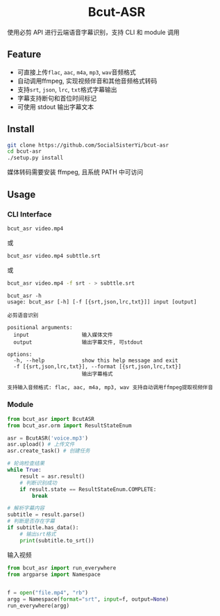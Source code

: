 <h1 align="center">Bcut-ASR</h1>

使用必剪 API 进行云端语音字幕识别，支持 CLI 和 module 调用

## Feature

- 可直接上传`flac`, `aac`, `m4a`, `mp3`, `wav`音频格式
- 自动调用ffmpeg, 实现视频伴音和其他音频格式转码
- 支持`srt`, `json`, `lrc`, `txt`格式字幕输出
- 字幕支持断句和首位时间标记
- 可使用 stdout 输出字幕文本

## Install

```bash
git clone https://github.com/SocialSisterYi/bcut-asr
cd bcut-asr
./setup.py install
```

媒体转码需要安装 ffmpeg, 且系统 PATH 中可访问

## Usage

### CLI Interface

```bash
bcut_asr video.mp4
```

或

```bash
bcut_asr video.mp4 subttle.srt
```

或

```bash
bcut_asr video.mp4 -f srt - > subttle.srt
```

```
bcut_asr -h                
usage: bcut_asr [-h] [-f [{srt,json,lrc,txt}]] input [output]

必剪语音识别

positional arguments:
  input                 输入媒体文件
  output                输出字幕文件, 可stdout

options:
  -h, --help            show this help message and exit
  -f [{srt,json,lrc,txt}], --format [{srt,json,lrc,txt}]
                        输出字幕格式

支持输入音频格式: flac, aac, m4a, mp3, wav 支持自动调用ffmpeg提取视频伴音
```

### Module

```python
from bcut_asr import BcutASR
from bcut_asr.orm import ResultStateEnum

asr = BcutASR('voice.mp3')
asr.upload() # 上传文件
asr.create_task() # 创建任务

# 轮询检查结果
while True:
    result = asr.result()
    # 判断识别成功
    if result.state == ResultStateEnum.COMPLETE:
        break

# 解析字幕内容
subtitle = result.parse()
# 判断是否存在字幕
if subtitle.has_data():
    # 输出srt格式
    print(subtitle.to_srt())
```

输入视频

```python
from bcut_asr import run_everywhere
from argparse import Namespace


f = open("file.mp4", "rb")
argg = Namespace(format="srt", input=f, output=None)
run_everywhere(argg)

```
